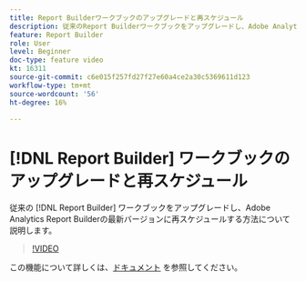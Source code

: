 ```yaml
---
title: Report Builderワークブックのアップグレードと再スケジュール
description: 従来のReport Builderワークブックをアップグレードし、Adobe Analytics Report Builderの最新バージョンに再スケジュールする方法について説明します。
feature: Report Builder
role: User
level: Beginner
doc-type: feature video
kt: 16311
source-git-commit: c6e015f257fd27f27e60a4ce2a30c5369611d123
workflow-type: tm+mt
source-wordcount: '56'
ht-degree: 16%

---
```


# [!DNL Report Builder] ワークブックのアップグレードと再スケジュール

従来の [!DNL Report Builder] ワークブックをアップグレードし、Adobe Analytics Report Builderの最新バージョンに再スケジュールする方法について説明します。

>[!VIDEO](https://video.tv.adobe.com/v/3446183/?quality=12&learn=on&captions=jpn)

この機能について詳しくは、[ドキュメント](https://experienceleague.adobe.com/ja/docs/analytics/analyze/report-builder/home) を参照してください。
